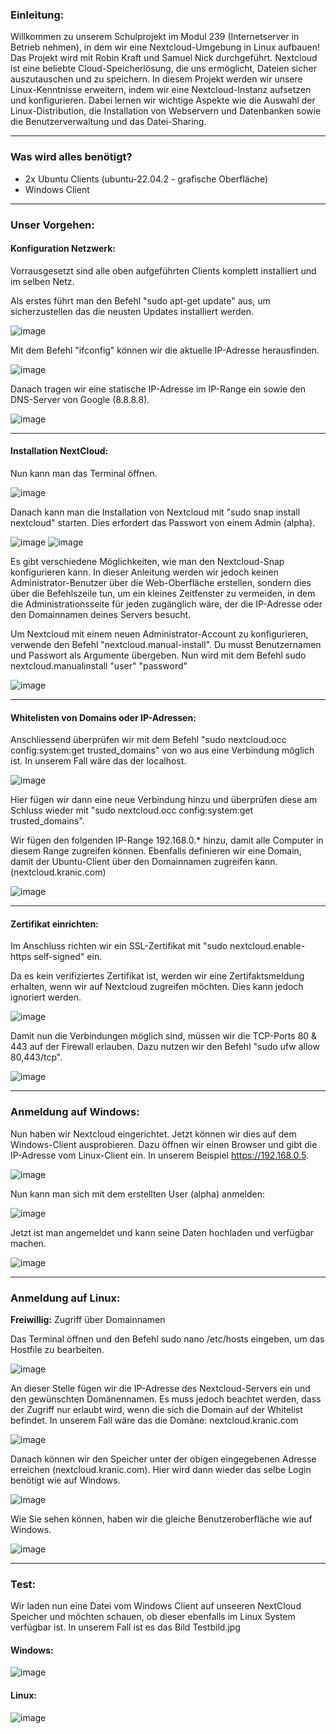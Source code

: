 
### Einleitung:

Willkommen zu unserem Schulprojekt im Modul 239 (Internetserver in Betrieb nehmen), in dem wir eine Nextcloud-Umgebung in Linux aufbauen! Das Projekt wird mit Robin Kraft und Samuel Nick durchgeführt. Nextcloud ist eine beliebte Cloud-Speicherlösung, die uns ermöglicht, Dateien sicher auszutauschen und zu speichern. In diesem Projekt werden wir unsere Linux-Kenntnisse erweitern, indem wir eine Nextcloud-Instanz aufsetzen und konfigurieren. Dabei lernen wir wichtige Aspekte wie die Auswahl der Linux-Distribution, die Installation von Webservern und Datenbanken sowie die Benutzerverwaltung und das Datei-Sharing. 

---

### Was wird alles benötigt?

- 2x Ubuntu Clients (ubuntu-22.04.2 - grafische Oberfläche)
- Windows Client

---

### Unser Vorgehen:


#### Konfiguration Netzwerk:

Vorrausgesetzt sind alle oben aufgeführten Clients komplett installiert und im selben Netz.

Als erstes führt man den Befehl "sudo apt-get update" aus, um sicherzustellen das die neusten Updates installiert werden.

![image](https://github.com/samuelnickk/Nextcloud-on-Linux/assets/132668785/3477f769-fdb8-40dd-a8b0-5b0c6958379b)

Mit dem Befehl "ifconfig" können wir die aktuelle IP-Adresse herausfinden.

![image](https://github.com/samuelnickk/Nextcloud-on-Linux/assets/132668785/f2564de8-06b3-49ad-8511-3235d6f70814)

Danach tragen wir eine statische IP-Adresse im IP-Range ein sowie den DNS-Server von Google (8.8.8.8).

![image](https://github.com/samuelnickk/Nextcloud-on-Linux/assets/132668785/efda2cd0-e044-43e4-8851-464cd7bd9c2d)

---

#### Installation NextCloud:

Nun kann man  das Terminal öffnen.

![image](https://github.com/samuelnickk/Nextcloud-on-Linux/assets/132668785/4a81e710-0b6d-4004-91e8-7de90d8ba3a9)

Danach kann man die Installation von Nextcloud mit "sudo snap install nextcloud" starten. Dies erfordert das Passwort von einem Admin (alpha).

![image](https://github.com/samuelnickk/Nextcloud-on-Linux/assets/132668785/38458dda-86c3-450e-9751-dbf3a38a657f)
![image](https://github.com/samuelnickk/Nextcloud-on-Linux/assets/132668785/03723eef-b741-4375-92ae-cb6101343ef5)

Es gibt verschiedene Möglichkeiten, wie man den Nextcloud-Snap konfigurieren kann. In dieser Anleitung werden wir jedoch keinen Administrator-Benutzer über die Web-Oberfläche erstellen, sondern dies über die Befehlszeile tun, um ein kleines Zeitfenster zu vermeiden, in dem die Administrationsseite für jeden zugänglich wäre, der die IP-Adresse oder den Domainnamen deines Servers besucht. 

Um Nextcloud mit einem neuen Administrator-Account zu konfigurieren, verwende den Befehl "nextcloud.manual-install". Du musst Benutzernamen und Passwort als Argumente übergeben. Nun wird mit dem Befehl sudo nextcloud.manualinstall "user" "password"

![image](https://github.com/samuelnickk/Nextcloud-on-Linux/assets/132668785/183c322d-b787-486a-95b6-02f5369c7ada)

---

#### Whitelisten von Domains oder IP-Adressen:

Anschliessend überprüfen wir mit dem Befehl "sudo nextcloud.occ config:system:get trusted_domains" von wo aus eine Verbindung möglich ist.
In unserem Fall wäre das der localhost.

![image](https://github.com/samuelnickk/Nextcloud-on-Linux/assets/132668785/86505973-3a4a-4bef-a743-b8b2b436639d)

Hier fügen wir dann eine neue Verbindung hinzu und überprüfen diese am Schluss wieder mit "sudo nextcloud.occ config:system:get trusted_domains".

Wir fügen den folgenden IP-Range 192.168.0.* hinzu, damit alle Computer in diesem Range zugreifen können. Ebenfalls definieren wir eine Domain, damit der Ubuntu-Client über den Domainnamen zugreifen kann. (nextcloud.kranic.com)

![image](https://github.com/samuelnickk/Nextcloud-on-Linux/assets/132668785/1379eff9-88f6-4863-968f-6465c1888759)

---

#### Zertifikat einrichten:

Im Anschluss richten wir ein SSL-Zertifikat mit "sudo nextcloud.enable-https self-signed" ein.

Da es kein verifiziertes Zertifikat ist, werden wir eine Zertifaktsmeldung erhalten, wenn wir auf Nextcloud zugreifen möchten. Dies kann jedoch ignoriert werden. 

![image](https://github.com/samuelnickk/Nextcloud-on-Linux/assets/132668785/d68a6567-a937-4fdc-b9be-c137ae7bc229)

Damit nun die Verbindungen möglich sind, müssen wir die TCP-Ports 80 & 443 auf der Firewall erlauben. Dazu nutzen wir den Befehl "sudo ufw allow 80,443/tcp".

![image](https://github.com/samuelnickk/Nextcloud-on-Linux/assets/132668785/206bf00d-a09f-4dd1-8aab-f7c8285a2003)

---

### Anmeldung auf Windows:

Nun haben wir Nextcloud eingerichtet. Jetzt können wir dies auf dem Windows-Client ausprobieren. Dazu öffnen wir einen Browser und gibt die IP-Adresse vom Linux-Client ein. In unserem Beispiel https://192.168.0.5.

![image](https://github.com/samuelnickk/Nextcloud-on-Linux/assets/132668785/fee2557b-d3d4-47a8-ae83-48074b1d6ecb)

Nun kann man sich mit dem erstellten User (alpha) anmelden:

![image](https://github.com/samuelnickk/Nextcloud-on-Linux/assets/132668785/1dab9774-30d1-48f2-9e3a-d720a448d948)

Jetzt ist man angemeldet und kann seine Daten hochladen und verfügbar machen. 

![image](https://github.com/samuelnickk/Nextcloud-on-Linux/assets/132668785/9f4af6d3-8722-42e8-8c8e-fae916514436)

---

### Anmeldung auf Linux:

**Freiwillig:** Zugriff über Domainnamen

Das Terminal öffnen und den Befehl sudo nano /etc/hosts eingeben, um das Hostfile zu bearbeiten.

![image](https://github.com/samuelnickk/Nextcloud-on-Linux/assets/132668785/0239d633-f5c1-4966-bf42-200aecdac2a0)

An dieser Stelle fügen wir die IP-Adresse des Nextcloud-Servers ein und den gewünschten Domänennamen. Es muss jedoch beachtet werden, dass der Zugriff nur erlaubt wird, wenn die sich die Domain auf der Whitelist befindet. In unserem Fall wäre das die Domäne: nextcloud.kranic.com

![image](https://github.com/samuelnickk/Nextcloud-on-Linux/assets/132668785/184deca7-c582-44b8-9a7d-03486e4e1679)


Danach können wir den Speicher unter der obigen eingegebenen Adresse erreichen (nextcloud.kranic.com). Hier wird dann wieder das selbe Login benötigt wie auf Windows.

![image](https://github.com/samuelnickk/Nextcloud-on-Linux/assets/132668785/daa8b3e8-a4b5-45bb-9f4b-b34fe089eeb3)

Wie Sie sehen können, haben wir die gleiche Benutzeroberfläche wie auf Windows.

![image](https://github.com/samuelnickk/Nextcloud-on-Linux/assets/132668785/fdbd2118-2855-4a88-8367-ba072a80e949)

---

### Test:
Wir laden nun eine Datei vom Windows Client auf unseeren NextCloud Speicher und möchten schauen, ob dieser ebenfalls im Linux System verfügbar ist. In unserem Fall ist es das Bild Testbild.jpg

#### Windows:
![image](https://github.com/samuelnickk/Nextcloud-on-Linux/assets/132668785/1758419d-22f3-4907-98f0-753051e8952d)

#### Linux:
![image](https://github.com/samuelnickk/Nextcloud-on-Linux/assets/132668785/6325486d-3302-4818-a32e-0460812ff96a)

